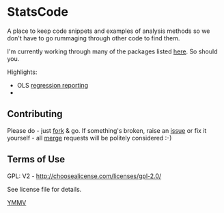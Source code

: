 # StatsCode

A place to keep code snippets and examples of analysis methods so we don't have to go rummaging through other code to find them.

I'm currently working through many of the packages listed [here](http://www.computerworld.com/article/2921176/business-intelligence/great-r-packages-for-data-import-wrangling-visualization.html). So should you.

Highlights:

 * OLS [regression reporting](olsRegressionExample.html)
 *
 
## Contributing

Please do - just [fork](https://docs.gitlab.com/ee/gitlab-basics/fork-project.html) & go. If something's broken, raise an [issue](https://git.soton.ac.uk/help/user/project/issues/index.md) or fix it yourself - all [merge](https://git.soton.ac.uk/help/user/project/merge_requests/index.md) requests will be politely considered :-)

## Terms of Use
GPL: V2 - http://choosealicense.com/licenses/gpl-2.0/

See license file for details.

[YMMV](http://en.wiktionary.org/wiki/YMMV)
